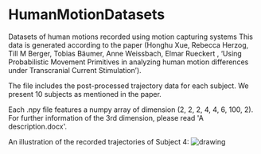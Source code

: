 # HumanMotionDatasets
Datasets of human motions recorded using motion capturing systems
This data is generated according to the paper (Honghu Xue, Rebecca Herzog, Till M Berger, Tobias Bäumer, Anne Weissbach, Elmar Rueckert , ‘Using Probabilistic Movement Primitives in analyzing human motion differences under Transcranial Current Stimulation’). 

The file includes the post-processed trajectory data for each subject. We present 10 subjects as mentioned in the paper.

Each .npy file features a numpy array of dimension (2, 2, 2, 4, 4, 6, 100, 2). For further information of the 3rd dimension, please read 'A description.docx'.

An illustration of the recorded trajectories of Subject 4:
![drawing](https://user-images.githubusercontent.com/27278454/128407893-540fc34b-00d6-46ad-b43d-ea65e5db687c.png)
